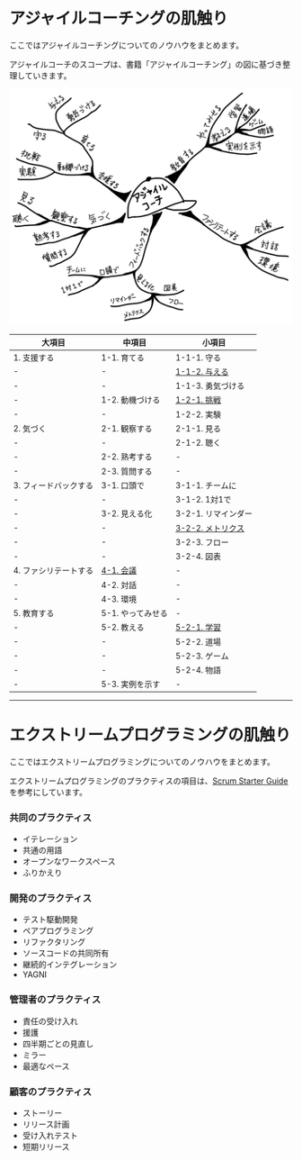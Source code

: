 # アジャイルコーチングの肌触り

ここではアジャイルコーチングについてのノウハウをまとめます。  

アジャイルコーチのスコープは、書籍「アジャイルコーチング」の図に基づき整理していきます。

![MindMapOfAgileCoaching](MindMapOfAgileCoaching.png)



| 大項目                | 中項目            | 小項目              |
| --------------------- | ----------------- | ------------------- |
| 1. 支援する           | 1-1. 育てる       | 1-1-1. 守る         |
| -                     | -                 | [1-1-2. 与える](1_assist/1-1-2_give.md) |
| -                     | -                 | 1-1-3. 勇気づける   |
| -                     | 1-2. 動機づける   | [1-2-1. 挑戦](1_assist/1-2-1_challenge.md)         |
| -                     | -                 | 1-2-2. 実験         |
| 2. 気づく             | 2-1. 観察する     | 2-1-1. 見る         |
| -                     | -                 | 2-1-2. 聴く         |
| -                     | 2-2. 熟考する     | -                   |
| -                     | 2-3. 質問する     | -                   |
| 3. フィードバックする | 3-1. 口頭で       | 3-1-1. チームに     |
| -                     | -                 | 3-1-2. 1対1で       |
| -                     | 3-2. 見える化     | 3-2-1. リマインダー |
| -                     | -                 | [3-2-2. メトリクス](3_feedback/3-2-2_metrics.md) |
| -                     | -                 | 3-2-3. フロー       |
| -                     | -                 | 3-2-4. 図表         |
| 4. ファシリテートする | [4-1. 会議](4_facilitate/4-1_meeting.md)         | -                   |
| -                     | 4-2. 対話         | -                   |
| -                     | 4-3. 環境         | -                   |
| 5. 教育する           | 5-1. やってみせる | -                   |
| -                     | 5-2. 教える       | [5-2-1. 学習](5_educate/5-2-1_learning.md)         |
| -                     | -                 | 5-2-2. 道場         |
| -                     | -                 | 5-2-3. ゲーム       |
| -                     | -                 | 5-2-4. 物語         |
| -                     | 5-3. 実例を示す   | -                   |



------

# エクストリームプログラミングの肌触り

ここではエクストリームプログラミングについてのノウハウをまとめます。  

エクストリームプログラミングのプラクティスの項目は、[Scrum Starter Guide](https://www.ryuzee.com/wp-content/site_images/7150/scrum-starter-guide.pdf)を参考にしています。

### 共同のプラクティス

- イテレーション
- 共通の用語
- オープンなワークスペース
- ふりかえり

### 開発のプラクティス

- テスト駆動開発
- ペアプログラミング
- リファクタリング
- ソースコードの共同所有
- 継続的インテグレーション
- YAGNI

### 管理者のプラクティス

- 責任の受け入れ
- 援護
- 四半期ごとの見直し
- ミラー
- 最適なペース

### 顧客のプラクティス

- ストーリー
- リリース計画
- 受け入れテスト
- 短期リリース
